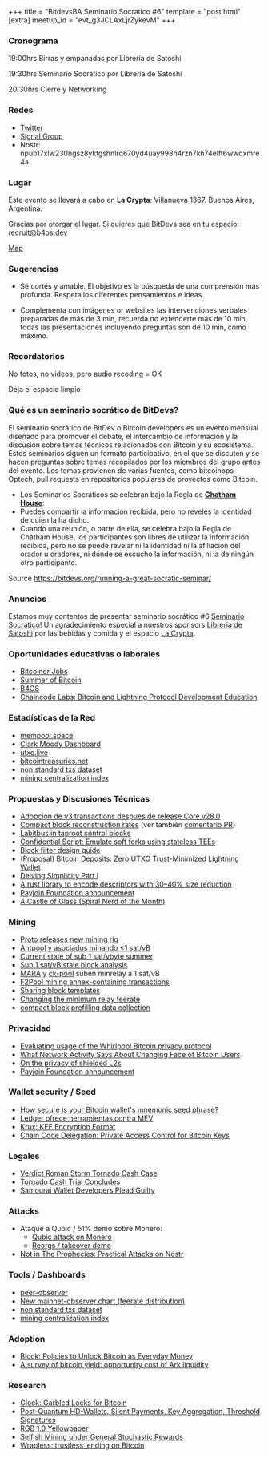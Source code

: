 +++
title = "BitdevsBA Seminario Socratico #6"
template = "post.html"
[extra]
meetup_id = "evt_g3JCLAxLjrZykevM"
+++

### Cronograma

19:00hrs Birras y empanadas por Librería de Satoshi

19:30hrs Seminario Socrático por Librería de Satoshi

20:30hrs Cierre y Networking

### Redes 
- [Twitter](https://x.com/BitdevsBA)
- [Signal Group](https://signal.group/#CjQKIIG3VsgXrejgIrt8M-d1fYXJTPAUtwt3GC07-siuxuH2EhBiWLhmZ4DvqWJ_6nkxnVZH)
- Nostr: npub17xlw230hgsz8yktgshnlrq670yd4uay998h4rzn7kh74elft6wwqxmre4a

### Lugar
Este evento se llevará a cabo en **La Crypta**:
Villanueva 1367. Buenos Aires, Argentina.

Gracias por otorgar el lugar.
Si quieres que BitDevs sea en tu espacio:  recruit@b4os.dev

[Map](https://www.google.com.ar/maps/place/Villanueva+1367,+C1426BMI+Cdad.+Aut%C3%B3noma+de+Buenos+Aires/@-34.5647265,-58.4457132,17z/data=!3m1!4b1!4m6!3m5!1s0x95bcb5c8870cdc23:0xc945d369aa39b3e0!8m2!3d-34.5647309!4d-58.4431383!16s%2Fg%2F11sp4dwkl3?entry=ttu&g_ep=EgoyMDI0MTEyNC4xIKXMDSoASAFQAw%3D%3D)

### Sugerencias
- Sé cortés y amable. El objetivo es la búsqueda de una comprensión más profunda.
Respeta los diferentes pensamientos e ideas.

- Complementa con imágenes or websites las intervenciones verbales preparadas de más de 3 min, recuerda no extenderte más de 10 min, todas las presentaciones incluyendo preguntas son de 10 min, como máximo.

### Recordatorios
No fotos, no videos, pero audio recoding = OK

Deja el espacio limpio

### Qué es un seminario socrático de BitDevs?

El seminario socrático de BitDev o Bitcoin developers es un evento mensual diseñado para promover el debate, el intercambio de información y la discusión sobre temas técnicos relacionados con Bitcoin y su ecosistema. Estos seminarios siguen un formato participativo, en el que se discuten y se hacen preguntas sobre temas recopilados por los miembros del grupo antes del evento.
Los temas provienen de varias fuentes, como bitcoinops Optech, pull requests en repositorios populares de proyectos como Bitcoin.

- Los Seminarios Socráticos se celebran bajo la Regla de **[Chatham House](https://www.chathamhouse.org/about-us/chatham-house-rule)**:
- Puedes compartir la información recibida, pero no reveles la identidad de quien la ha dicho.
- Cuando una reunión, o parte de ella, se celebra bajo la Regla de Chatham House, los participantes son libres de utilizar la información recibida, pero no se puede revelar ni la identidad ni la afiliación del orador u oradores, ni dónde se escucho la información, ni la de ningún otro participante.


Source https://bitdevs.org/running-a-great-socratic-seminar/

### Anuncios

Estamos muy contentos de presentar seminario socrático #6 [Seminario Socratico](/about)!
Un agradecimiento especial a nuestros
sponsors [Libreria de Satoshi](https://libreriadesatoshi.com/)
por las bebidas y comida y el espacio [La Crypta](https://lacrypta.ar/).

### Oportunidades educativas o laborales
- [Bitcoiner Jobs](https://bitcoinerjobs.com/)
- [Summer of Bitcoin](https://www.summerofbitcoin.org/)
- [B4OS](https://www.libreriadesatoshi.com/b4os)
- [Chaincode Labs: Bitcoin and Lightning Protocol Development Education](https://learning.chaincode.com/)

### Estadísticas de la Red
- [mempool.space](https://mempool.space/)
- [Clark Moody Dashboard](https://dashboard.clarkmoody.com/)
- [utxo.live](https://utxo.live/)
- [bitcointreasuries.net](https://bitcointreasuries.net/)
- [non standard txs dataset](https://bitcoin-data.github.io/non-standard-transactions/)
- [mining centralization index](https://mainnet.observer/charts/mining-pools-centralization-index-with-proxy-pools/?c)

### Propuestas y Discusiones Técnicas
- [Adopción de v3 transactions despues de release Core v28.0](https://x.com/mononautical/status/1951856672038662524)
- [Compact block reconstruction rates](https://delvingbitcoin.org/t/stats-on-compact-block-reconstructions/1052/35) (ver también [comentario PR](https://github.com/bitcoin/bitcoin/pull/33106#issuecomment-3155627414))
- [Labitbus in taproot control blocks](https://x.com/mononautical/status/1951683985957851367)
- [Confidential Script: Emulate soft forks using stateless TEEs](https://delvingbitcoin.org/t/confidential-script-emulate-soft-forks-using-stateless-tees)
- [Block filter design guide](https://rustaceanrob.com/blog/13-cbf-design)
- [(Proposal) Bitcoin Deposits: Zero UTXO Trust-Minimized Lightning Wallet](https://delvingbitcoin.org/t/proposal-bitcoin-deposits-a-zero-utxo-trust-minimized-lightning-wallet)
- [Delving Simplicity Part Ⅰ](https://delvingbitcoin.org/t/delving-simplicity-part-three-fundamental-ways-of-combining-computations)
- [A rust library to encode descriptors with 30–40% size reduction](https://delvingbitcoin.org/t/a-rust-library-to-encode-descriptors-with-a-30-40-size-reduction)
- [Payjoin Foundation announcement](https://insider.btcpp.dev/p/the-payjoin-foundation-is-announced)
- [A Castle of Glass (Spiral Nerd of the Month)](https://spiralbtc.substack.com/p/nerd-of-the-month-5-a-castle-of-glass-1f4)

### Mining
- [Proto releases new mining rig](https://proto.xyz/blog/posts/proto-rig-and-proto-fleet-a-paradigm-shift)
- [Antpool y asociados minando <1 sat/vB](x.com/mononautical/status/1947530080475091159)
- [Current state of sub 1 sat/vbyte summer](https://x.com/mononautical/status/1947530080475091159)
- [Sub 1 sat/vB stale block analysis](https://x.com/mononautical/status/1956073741454336191)
- [MARA](https://x.com/mononautical/status/1953716038883061851) y [ck-pool](https://x.com/ckpooldev/status/1957235824451559746) suben minrelay a 1 sat/vB
- [F2Pool mining annex-containing transactions](https://x.com/peterktodd/status/1940070152663421272)
- [Sharing block templates](https://delvingbitcoin.org/t/sharing-block-templates)
- [Changing the minimum relay feerate](https://delvingbitcoin.org/t/changing-the-minimum-relay-feerate)
- [compact block prefilling data collection](https://delvingbitcoin.org/t/stats-on-compact-block-reconstructions/1052/34)

### Privacidad
- [Evaluating usage of the Whirlpool Bitcoin privacy protocol](https://www.dci.mit.edu/posts/coinjoin-timing-questions)
- [What Network Activity Says About Changing Face of Bitcoin Users](https://www.nydig.com/research/what-network-activity-says-about-changing-face-of-bitcoin-users)
- [On the privacy of shielded L2s](https://lightco.in/2025/08/12/shielded-l2s/)
- [Payjoin Foundation announcement](https://insider.btcpp.dev/p/the-payjoin-foundation-is-announced)

### Wallet security / Seed
- [How secure is your Bitcoin wallet's mnemonic seed phrase?](https://bennet.org/blog/how-secure-is-your-bitcoin-wallets-mnemonic-seed-phrase/)
- [Ledger ofrece herramientas contra MEV](https://support.ledger.com/article/How-to-protect-your-transactions-from-Maximal-Extractable-Value-MEV-attacks)
- [Krux: KEF Encryption Format](https://delvingbitcoin.org/t/krux-kef-encryption-format)
- [Chain Code Delegation: Private Access Control for Bitcoin Keys](https://delvingbitcoin.org/t/chain-code-delegation-private-access-control-for-bitcoin-keys)

### Legales
- [Verdict Roman Storm Tornado Cash Case](https://x.com/valkenburgh/status/1953133350421495904)
- [Tornado Cash Trial Concludes](https://bitcoinmagazine.com/news/tornado-cash-trial-concludes-roman-storm-found-guilty-of-one-of-three-counts)
- [Samourai Wallet Developers Plead Guilty](https://bitcoinmagazine.com/news/samourai-wallet-developers-plead-guilty)

### Attacks
- Ataque a Qubic / 51% demo sobre Monero:
  - [Qubic attack on Monero](https://delvingbitcoin.org/t/qubic-attack-on-monero)
  - [Reorgs / takeover demo](https://qubic.org/pr/qubic-overtakes-monero-s-hash-rate-in-live-51-takeover-demo)
- [Not in The Prophecies: Practical Attacks on Nostr](https://eprint.iacr.org/2025/1459)

### Tools / Dashboards
- [peer-observer](https://b10c.me/projects/024-peer-observer/)
- [New mainnet-observer chart (feerate distribution)](https://x.com/0xB10C/status/1957387237840072902)
- [non standard txs dataset](https://bitcoin-data.github.io/non-standard-transactions/)
- [mining centralization index](https://mainnet.observer/charts/mining-pools-centralization-index-with-proxy-pools/?c)

### Adoption
- [Block: Policies to Unlock Bitcoin as Everyday Money](https://block.xyz/inside/policies-to-unlock-bitcoin-as-everyday-money)
- [A survey of bitcoin yield: opportunity cost of Ark liquidity](https://blog.second.tech/survey-of-bitcoin-yield/)

### Research
- [Glock: Garbled Locks for Bitcoin](https://cdn.prod.website-files.com/67cfca80708eb505376820af/68a3e174eaff71d197ac4080_glock.pdf)
- [Post-Quantum HD-Wallets, Silent Payments, Key Aggregation, Threshold Signatures](https://delvingbitcoin.org/t/post-quantum-hd-wallets-silent-payments-key-aggregation-and-threshold-signatures)
- [RGB 1.0 Yellowpaper](https://github.com/RGB-WG/yellowpaper/blob/master/rgb-yellowpaper.pdf)
- [Selfish Mining under General Stochastic Rewards](https://arxiv.org/abs/2502.20360v2)
- [Wrapless: trustless lending on Bitcoin](https://arxiv.org/abs/2507.06064)